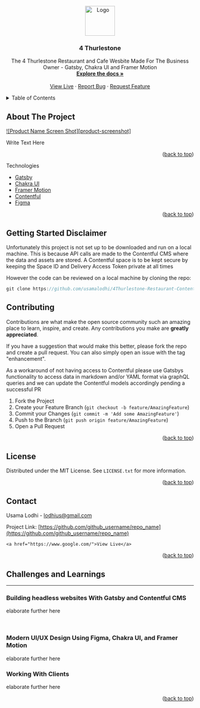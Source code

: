 <div id="top"></div>

<!-- PROJECT LOGO -->
<br />
<div align="center">
  <a href="https://github.com/usamalodhi/4Thurlestone-Restaurant-Contentful-CMS">
    <img src="images/logo.png" alt="Logo" width="80" height="80">
  </a>

<h3 align="center">4 Thurlestone</h3>

  <p align="center">The 4 Thurlestone Restaurant and Cafe Wesbite Made For The Business Owner - Gatsby, Chakra UI and Framer Motion
    <br />
    <a href="https://github.com/usamalodhi/4Thurlestone-Restaurant-Contentful-CMS"><strong>Explore the docs »</strong></a>
    <br />
    <br />
    <a href="https://www.google.com/">View Live</a>
    ·
    <a href="https://github.com/usamalodhi/4Thurlestone-Restaurant-Contentful-CMS/issues">Report Bug</a>
    ·
    <a href="https://github.com/usamalodhi/4Thurlestone-Restaurant-Contentful-CMS/issues">Request Feature</a>
  </p>
</div>

<!-- TABLE OF CONTENTS -->
<details>
  <summary>Table of Contents</summary>
  <ol>
    <li><a href="#about-the-project">About The Project</a></li>
    <li><a href="#getting-started-disclaimer">Getting Started Disclaimer</a></li>
    <li><a href="#license">License</a></li>
    <li><a href="#contact">Contact</a></li>
  </ol>
</details>

<!-- ABOUT THE PROJECT -->

## About The Project

[![Product Name Screen Shot][product-screenshot]](https://www.google.com)

Write Text Here

<p align="right">(<a href="#top">back to top</a>)</p>

Technologies

- [Gatsby](https://www.gatsbyjs.com)
- [Chakra UI](https://chakra-ui.com)
- [Framer Motion](https://www.framer.com/motion)
- [Contentful](https://www.contentful.com)
- [Figma](https://www.figma.com)

<p align="right">(<a href="#top">back to top</a>)</p>

<!-- GETTING STARTED -->

## Getting Started Disclaimer

Unfortunately this project is not set up to be downloaded and run on a local machine. This is because API calls are made to the Contentful CMS where the data and assets are stored. A Contentful space is to be kept secure by keeping the Space ID and Delivery Access Token private at all times

However the code can be reviewed on a local machine by cloning the repo:

```js
git clone https://github.com/usamalodhi/4Thurlestone-Restaurant-Contentful-CMS
```

## Contributing

Contributions are what make the open source community such an amazing place to learn, inspire, and create. Any contributions you make are **greatly appreciated**.

If you have a suggestion that would make this better, please fork the repo and create a pull request. You can also simply open an issue with the tag "enhancement".

As a workaround of not having access to Contentful please use Gatsbys functionality to access data in markdown and/or YAML format via graphQL queries and we can update the Contentful models accordingly pending a successful PR

1. Fork the Project
2. Create your Feature Branch (`git checkout -b feature/AmazingFeature`)
3. Commit your Changes (`git commit -m 'Add some AmazingFeature'`)
4. Push to the Branch (`git push origin feature/AmazingFeature`)
5. Open a Pull Request

<p align="right">(<a href="#top">back to top</a>)</p>

<!-- LICENSE -->

## License

Distributed under the MIT License. See `LICENSE.txt` for more information.

<p align="right">(<a href="#top">back to top</a>)</p>

<!-- CONTACT -->

## Contact

Usama Lodhi - lodhius@gmail.com

Project Link: [https://github.com/github_username/repo_name](https://github.com/github_username/repo_name)

    <a href="https://www.google.com/">View Live</a>

<p align="right">(<a href="#top">back to top</a>)</p>

<!-- Learnings -->

## Challenges and Learnings

<hr/>

### Building headless websites With Gatsby and Contentful CMS

elaborate further here

<br>

### Modern UI/UX Design Using Figma, Chakra UI, and Framer Motion

elaborate further here

### Working With Clients

elaborate further here

<p align="right">(<a href="#top">back to top</a>)</p>
